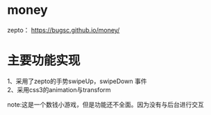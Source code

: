 # money
zepto： https://bugsc.github.io/money/

# 主要功能实现       
  1、采用了zepto的手势swipeUp，swipeDown 事件             
  2、采用css3的animation与transform             

note:这是一个数钱小游戏，但是功能还不全面。因为没有与后台进行交互
